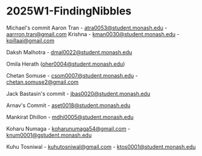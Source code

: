 # 2025W1-FindingNibbles

<!-- Test - Ubaid Irfan -->

Michael's commit
Aaron Tran - atra0053@student.monash.edu - aarrron.tran@gmail.com
Krishna - kman0030@student.monash.edu - kpillaai@gmail.com

Daksh Malhotra - dmal0022@student.monash.edu

Omila Herath (oher0004@student.monash.edu)

Chetan Somuse - csom0007@student.monash.edu - chetan.somuse2@gmail.com

Jack Bastasin's commit - jbas0020@student.monash.edu

Arnav's Commit - aset0018@student.monash.edu

Mankirat Dhillon - mdhi0005@student.monash.edu

Koharu Numaga - koharunumaga54@gmail.com - knum0001@gstudent.monash.edu

Kuhu Tosniwal - kuhutosniwal@gmail.com - ktos0001@student.monash.edu
